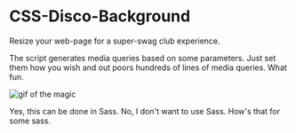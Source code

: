 # CSS-Disco-Background
Resize your web-page for a super-swag club experience.

The script generates media queries based on some parameters. Just set them how you wish and out poors hundreds of lines of media queries. What fun. 

![gif of the magic](https://www.mildvariety.com/files/asdf.gif "boom town")

Yes, this can be done in Sass. No, I don't want to use Sass. How's that for some sass. 

